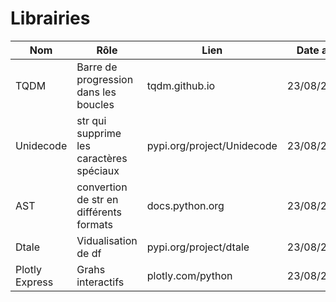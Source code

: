 # Librairies

|Nom|Rôle|Lien|Date ajout|
|--|--|--|--:|
|TQDM|Barre de progression dans les boucles|tqdm.github.io|23/08/2022|
|Unidecode|str qui supprime les caractères spéciaux|pypi.org/project/Unidecode|23/08/2022|
|AST|convertion de str en différents formats|docs.python.org|23/08/2022|
|Dtale|Vidualisation de df|pypi.org/project/dtale|23/08/2022|
|Plotly Express|Grahs interactifs|plotly.com/python|23/08/2022|
